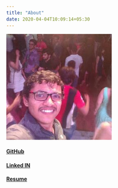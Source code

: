 ```yaml
---
title: "About"
date: 2020-04-04T10:09:14+05:30
---
```


![Example image](/profile.jpg)

#### [GitHub](https://github.com/PuneethaPai)
#### [Linked IN](https://www.linkedin.com/in/puneeth-pai-b3b299a1/)
#### [Resume](/resume.pdf)